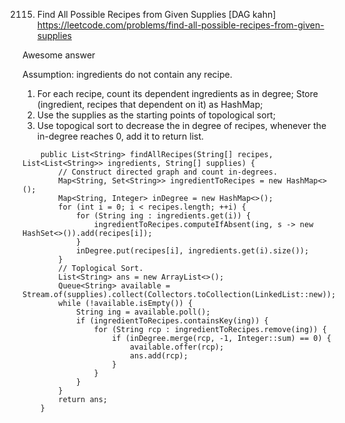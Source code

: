 2115. Find All Possible Recipes from Given Supplies [DAG kahn]
https://leetcode.com/problems/find-all-possible-recipes-from-given-supplies

Awesome answer

Assumption: ingredients do not contain any recipe.
1.	For each recipe, count its dependent ingredients as in degree; Store (ingredient, recipes that dependent on it) as HashMap;
2.	Use the supplies as the starting points of topological sort;
3.	Use topogical sort to decrease the in degree of recipes, whenever the in-degree reaches 0, add it to return list.

```
    public List<String> findAllRecipes(String[] recipes, List<List<String>> ingredients, String[] supplies) {
        // Construct directed graph and count in-degrees.
        Map<String, Set<String>> ingredientToRecipes = new HashMap<>();
        Map<String, Integer> inDegree = new HashMap<>();
        for (int i = 0; i < recipes.length; ++i) {
            for (String ing : ingredients.get(i)) {
                ingredientToRecipes.computeIfAbsent(ing, s -> new HashSet<>()).add(recipes[i]);
            }
            inDegree.put(recipes[i], ingredients.get(i).size());
        }
        // Toplogical Sort.
        List<String> ans = new ArrayList<>();
        Queue<String> available = Stream.of(supplies).collect(Collectors.toCollection(LinkedList::new));
        while (!available.isEmpty()) {
            String ing = available.poll();
            if (ingredientToRecipes.containsKey(ing)) {
                for (String rcp : ingredientToRecipes.remove(ing)) {
                    if (inDegree.merge(rcp, -1, Integer::sum) == 0) {
                        available.offer(rcp);
                        ans.add(rcp);
                    }
                }
            }
        }
        return ans;
    }
```
